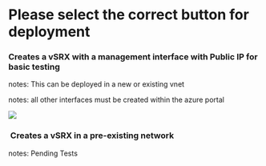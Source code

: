 <!-- #######  Release Notes #########-->
<h1>Please select the correct button for deployment</h1>
<h3>Creates a vSRX with a management interface with Public IP for basic testing</h3>
<p>notes: This can be deployed in a new or existing vnet</p>
<p>notes: all other interfaces must be created within the azure portal</p>
<p><a href="https://portal.azure.com/#create/Microsoft.Template/uri/https%3A%2F%2Fraw.githubusercontent.com%2Frstandage%2FvSRXlab%2Fmaster%2Fdeployazurebasic.json" target="_blank" rel="noopener"> <img src="http://azuredeploy.net/deploybutton.png" /> </a></p>
<h3>&nbsp;Creates a vSRX in a pre-existing network</h3>
<p>notes: Pending Tests</p>
